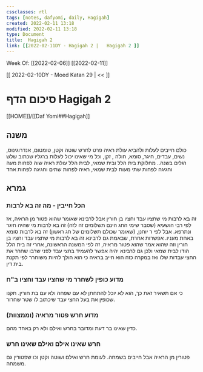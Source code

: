```yaml
---
cssclasses: rtl
tags: [notes, dafyomi, daily, Hagigah] 
created: 2022-02-11 13:18
modified: 2022-02-11 13:18
type: Document
title:  Hagigah 2
link: [[2022-02-11DY - Hagigah 2 |   Hagigah 2 ]]
---
```

Week Of: [[2022-02-06]]
[[2022-02-11]]

[[ 2022-02-10DY - Moed Katan 29  | << ]] 

# סיכום הדף  Hagigah 2

[[HOME]]/[[Daf Yomi##Hagigah]]

## משנה
כולם חייבים לעלות ולהביא עולת ראיה פרט לחרש שוטה וקטן, טומטום, אנדרוגינוס, נשים, עבדים, חיגר, סומא, חולה , זקן, וכל מי שאינו יכול לעלות ברגליו שכתוב שלש רגלים בשנה..
מחלוקת בית הלל ובית שמאי, לבית הלל עולת ראיה שוה לפחות מעה וחגיגה לפחות שתי מעות
לבית שמאי, ראיה לפחות שתים וחגיגה לפחות אחד
## גמרא
### הכל חייבין - מה זה בא לרבות
זה בא לרבות מי שחציו עבד וחציו בן חורין 
אבל לרבינא שאומר שהוא פטור מן הראיה, אז לפי רבי הושעיא (שסבר שימי החג הינם תשלומים זה לזה)
זה בא לרבות מי שהיה חיגר ונתרפא. אבל לפי ר יוחנן, (שאומר שכולם תשלומים של חג ראשון) זה בא לרבות סומא באחת מעניו.
אפשרות אחרת, שבאמת גם לרבינא זה בא לרבות מי שחציו עבד וחציו בן חורין וזה שהוא אמר שהוא פטור מראיה, זה לפי המשנה הראשונה, אחרי זה בית הלל הודו לבית שמאי ולכן גם לרבינא יהיה אפשר להעמיד בחצי עבד לפני שרבו שחרר את החצי עבדות שלו ואז במקרה כזה הוא חייב בראיה כי הוא הולך להיות משוחרר לפי תקנת בית דין.
### מדוע כופין לשחרר מי שחציו עבד וחציו ב"ח
כי אם תשאיר זאת כך, הוא לא יוכל להתחתן לא עם שפחה ולא עם בת חורין. תקנו שכופין את בעל החצי עבד שיכתוב לו שטר שחרור.
### מדוע חרש פטור מראיה (וממצוות)
כדין שאינו בר דעת ומדובר בחרש ואילם ולא רק באחד מהם. 
### חרש שאינו אילם ואילם שאינו חרש
פטורין מן הראיה אבל חייבים בשמחה. לעומת חרש ואילם ושוטה וקטן וכו שפטורין גם משמחה.